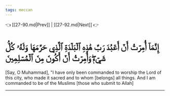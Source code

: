 ```yaml
---
tags: meccan
---
```


👈 [[27-90.md|Prev]] | [[27-92.md|Next]] 👉

# إِنَّمَآ أُمِرۡتُ أَنۡ أَعۡبُدَ رَبَّ هَٰذِهِ ٱلۡبَلۡدَةِ ٱلَّذِي حَرَّمَهَا وَلَهُۥ كُلُّ شَيۡءٖۖ وَأُمِرۡتُ أَنۡ أَكُونَ مِنَ ٱلۡمُسۡلِمِينَ

[Say, O Muhammad], "I have only been commanded to worship the Lord of this city, who made it sacred and to whom [belongs] all things. And I am commanded to be of the Muslims [those who submit to Allah]

---

